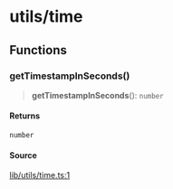 # utils/time

## Functions

### getTimestampInSeconds()

> **getTimestampInSeconds**(): `number`

#### Returns

`number`

#### Source

[lib/utils/time.ts:1](https://github.com/PufferFinance/puffer-sdk/blob/a9993be944ac446b4d1c31dcacdd83bc080f187a/lib/utils/time.ts#L1)
